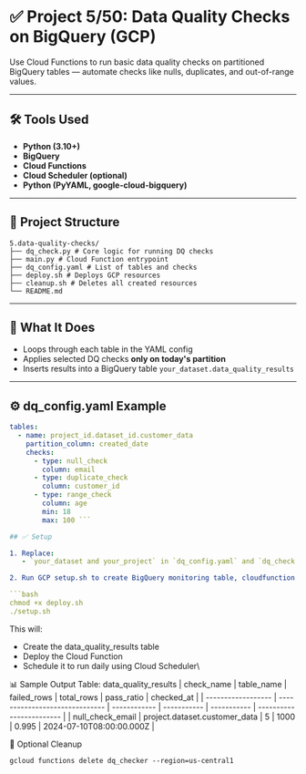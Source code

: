 # ✅ Project 5/50: Data Quality Checks on BigQuery (GCP)

Use Cloud Functions to run basic data quality checks on partitioned BigQuery tables — automate checks like nulls, duplicates, and out-of-range values.

---

## 🛠️ Tools Used
- **Python (3.10+)**
- **BigQuery**
- **Cloud Functions**
- **Cloud Scheduler (optional)**
- **Python (PyYAML, google-cloud-bigquery)**

---

## 📁 Project Structure
```
5.data-quality-checks/
├── dq_check.py # Core logic for running DQ checks
├── main.py # Cloud Function entrypoint
├── dq_config.yaml # List of tables and checks
├── deploy.sh # Deploys GCP resources
├── cleanup.sh # Deletes all created resources
└── README.md
```


---

## 🧪 What It Does

- Loops through each table in the YAML config
- Applies selected DQ checks **only on today's partition**
- Inserts results into a BigQuery table `your_dataset.data_quality_results`

---

## ⚙️ dq_config.yaml Example

```yaml
tables:
  - name: project_id.dataset_id.customer_data
    partition_column: created_date
    checks:
      - type: null_check
        column: email
      - type: duplicate_check
        column: customer_id
      - type: range_check
        column: age
        min: 18
        max: 100 ```

## ✅ Setup

1. Replace:
   - `your_dataset and your_project` in `dq_config.yaml` and `dq_check.py`

2. Run GCP setup.sh to create BigQuery monitoring table, cloudfunction and scheduler :

```bash
chmod +x deploy.sh
./setup.sh
```
This will:

- Create the data_quality_results table
- Deploy the Cloud Function
- Schedule it to run daily using Cloud Scheduler\

📊 Sample Output Table: data_quality_results
| check\_name        | table\_name                    | failed\_rows | total\_rows | pass\_ratio | checked\_at              |
| ------------------ | ------------------------------ | ------------ | ----------- | ----------- | ------------------------ |
| null\_check\_email | project.dataset.customer\_data | 5            | 1000        | 0.995       | 2024-07-10T08:00:00.000Z |



🧹 Optional Cleanup
```
gcloud functions delete dq_checker --region=us-central1
```


